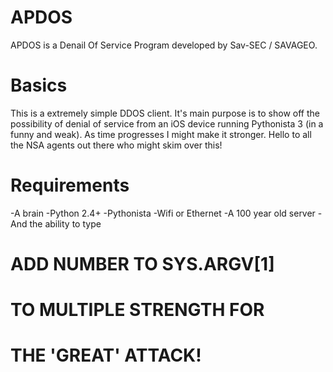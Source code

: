 # APDOS
APDOS is a Denail Of Service Program developed by Sav-SEC / SAVAGEO.

# Basics
This is a extremely simple DDOS client.
It's main purpose is to show off the possibility
of denial of service from an iOS device running
Pythonista 3 (in a funny and weak). As time 
progresses I might make it stronger. Hello to all 
the NSA agents out there who might skim over this!

# Requirements
-A brain
-Python 2.4+
-Pythonista
-Wifi or Ethernet
-A 100 year old server
-And the ability to type

# ADD NUMBER TO SYS.ARGV[1]
# TO MULTIPLE STRENGTH FOR
# THE 'GREAT' ATTACK!
